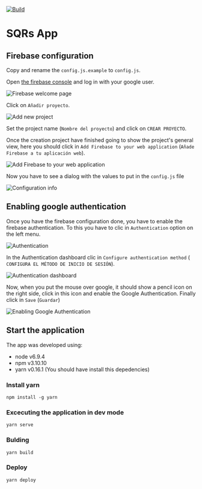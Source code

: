 [![Build](https://travis-ci.org/pablobastidasv/tickets-manager.svg?branch=master)](https://travis-ci.org/pablobastidasv/tickets-manager)

# SQRs App

## Firebase configuration

Copy and rename the `config.js.example` to `config.js`.

Open [the firebase console](https://console.firebase.google.com) and log in with your
google user.

![Firebase welcome page](images/firebase1.png "Firebase welcome")

Click on `Añadir proyecto`.

![Add new project](images/firebase2.png "Add new project")

Set the project name (`Nombre del proyecto`) and click on `CREAR PROYECTO`.

Once the creation project have finished going to show the project's general view,
  here you should click in `Add Firebase to your web application` (`Añade Firebase
  a tu aplicación web`).

![Add Firebase to your web application](images/firebase3.png "Add Firebase to your web application")

Now you have to see a dialog with the values to put in the `config.js` file

![Configuration info](images/firebase4.png "Configuration info")

## Enabling google authentication

Once you have the firebase configuration done, you have to enable the firebase
authentication. To this you have to clic in `Authentication` option on the
left menu.

![Authentication](images/firebase5.png "Authentication")

In the Authentication dashboard clic in `Configure authentication method` (
  `CONFIGURA EL MÉTODO DE INICIO DE SESIÓN`).

![Authentication dashboard](images/firebase6.png "Authentication dashboard")

Now, when you put the mouse over google, it should show a pencil icon on the
right side, click in this icon and enable the Google Authentication. Finally
click in `Save` (`Guardar`)

![Enabling Google Authentication](images/firebase7.png "Enabling Google Authentication")

## Start the application

The app was developed using:
  - node v6.9.4
  - npm v3.10.10
  - yarn v0.16.1
  (You should have install this depedencies)

### Install yarn

`npm install -g yarn`

### Excecuting the application in dev mode

`yarn serve`

### Bulding

`yarn build`

### Deploy

`yarn deploy`
